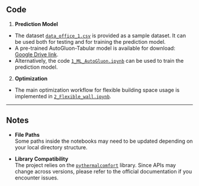## Code
1. **Prediction Model**
- The dataset [`data_office_1.csv`](data_office_1.csv) is provided as a sample dataset. It can be used both for testing and for training the prediction model.  
- A pre-trained AutoGluon-Tabular model is available for download: [Google Drive link](https://drive.google.com/drive/folders/1KXjiYUaeBUwdGpdn4ECwri-P5tG1W-wa?usp=sharing).  
- Alternatively, the code [`1_ML_AutoGluon.ipynb`](1_ML_AutoGluon.ipynb) can be used to train the prediction model.  

2. **Optimization**
- The main optimization workflow for flexible building space usage is implemented in [`2_Flexible_wall.ipynb`](2_Flexible_wall.ipynb).  

---

## Notes
- **File Paths**  
  Some paths inside the notebooks may need to be updated depending on your local directory structure.  

- **Library Compatibility**  
  The project relies on the [`pythermalcomfort`](https://pythermalcomfort.readthedocs.io/) library. Since APIs may change across versions, please refer to the official documentation if you encounter issues.  
